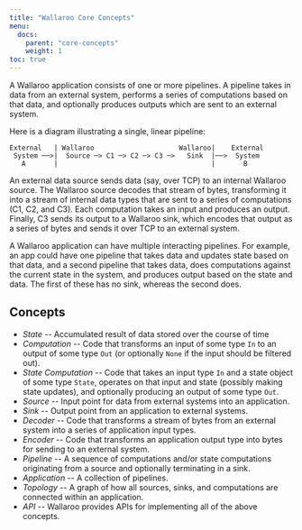 ```yaml
---
title: "Wallaroo Core Concepts"
menu:
  docs:
    parent: "core-concepts"
    weight: 1
toc: true
---
```

A Wallaroo application consists of one or more pipelines. A pipeline takes in data from an external system, performs a series of computations based on that data, and optionally produces outputs which are sent to an external system.

Here is a diagram illustrating a single, linear pipeline:

```
External   | Wallaroo                     Wallaroo|    External
 System ──>|  Source ─> C1 ─> C2 ─> C3 ─>   Sink  |──>  System
   A       |                                      |       B
```

An external data source sends data (say, over TCP) to an internal Wallaroo source. The Wallaroo source decodes that stream of bytes, transforming it into a stream of internal data types that are sent to a series of computations (C1, C2, and C3). Each computation takes an input and produces an output. Finally, C3 sends its output to a Wallaroo sink, which encodes that output as a series of bytes and sends it over TCP to an external system.

A Wallaroo application can have multiple interacting pipelines. For example, an app could have one pipeline that takes data and updates state based on that data, and a second pipeline that takes data, does computations against the current state in the system, and produces output based on the state and data. The first of these has no sink, whereas the second does.

## Concepts

* *State* -- Accumulated result of data stored over the course of time
* *Computation* -- Code that transforms an input of some type `In` to
an output of some type `Out` (or optionally `None` if the input should be
filtered out).
* *State Computation* -- Code that takes an input type `In` and a state
object of some type `State`, operates on that input and state (possibly
making state updates), and optionally producing an output of some type `Out`.
* *Source* -- Input point for data from external systems into an application.
* *Sink* -- Output point from an application to external systems.
* *Decoder* -- Code that transforms a stream of bytes from an external system
into a series of application input types.
* *Encoder* -- Code that transforms an application output type into bytes for
sending to an external system.
* *Pipeline* -- A sequence of computations and/or state computations originating
from a source and optionally terminating in a sink.
* *Application* -- A collection of pipelines.
* *Topology* -- A graph of how all sources, sinks, and computations are
connected within an application.
* *API* -- Wallaroo provides APIs for implementing all of the above concepts.
